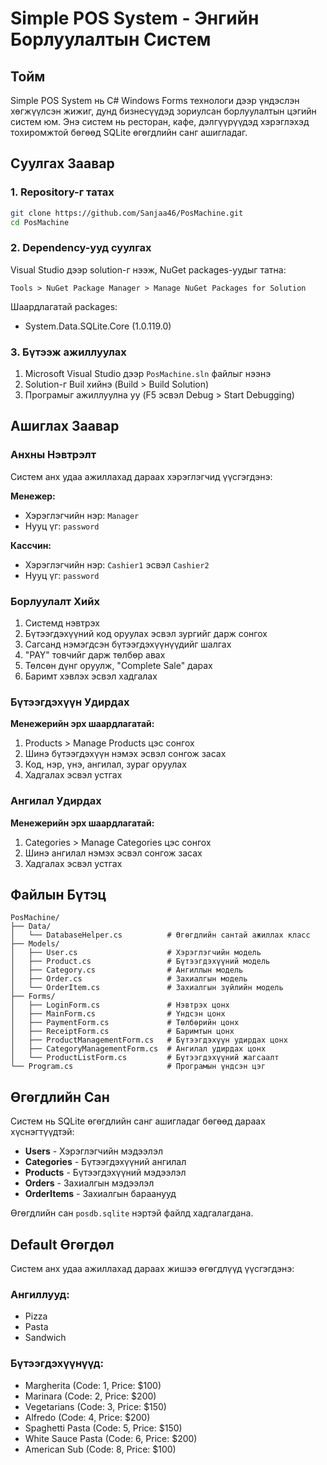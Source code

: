 # Simple POS System - Энгийн Борлуулалтын Систем

## Тойм

Simple POS System нь C# Windows Forms технологи дээр үндэслэн хөгжүүлсэн жижиг, дунд бизнесүүдэд зориулсан борлуулалтын цэгийн систем юм. Энэ систем нь ресторан, кафе, дэлгүүрүүдэд хэрэглэхэд тохиромжтой бөгөөд SQLite өгөгдлийн санг ашигладаг.

## Суулгах Заавар

### 1. Repository-г татах
```bash
git clone https://github.com/Sanjaa46/PosMachine.git
cd PosMachine
```

### 2. Dependency-ууд суулгах
Visual Studio дээр solution-г нээж, NuGet packages-уудыг татна:
```
Tools > NuGet Package Manager > Manage NuGet Packages for Solution
```

Шаардлагатай packages:
- System.Data.SQLite.Core (1.0.119.0)

### 3. Бүтээж ажиллуулах
1. Microsoft Visual Studio дээр `PosMachine.sln` файлыг нээнэ
2. Solution-г Buil хийнэ (Build > Build Solution)
3. Програмыг ажиллуулна уу (F5 эсвэл Debug > Start Debugging)

## Ашиглах Заавар

### Анхны Нэвтрэлт
Систем анх удаа ажиллахад дараах хэрэглэгчид үүсгэгдэнэ:

**Менежер:**
- Хэрэглэгчийн нэр: `Manager`
- Нууц үг: `password`

**Кассчин:**
- Хэрэглэгчийн нэр: `Cashier1` эсвэл `Cashier2`
- Нууц үг: `password`

### Борлуулалт Хийх
1. Системд нэвтрэх
2. Бүтээгдэхүүний код оруулах эсвэл зургийг дарж сонгох
3. Сагсанд нэмэгдсэн бүтээгдэхүүнүүдийг шалгах
4. "PAY" товчийг дарж төлбөр авах
5. Төлсөн дүнг оруулж, "Complete Sale" дарах
6. Баримт хэвлэх эсвэл хадгалах

### Бүтээгдэхүүн Удирдах
**Менежерийн эрх шаардлагатай:**
1. Products > Manage Products цэс сонгох
2. Шинэ бүтээгдэхүүн нэмэх эсвэл сонгож засах
3. Код, нэр, үнэ, ангилал, зураг оруулах
4. Хадгалах эсвэл устгах

### Ангилал Удирдах
**Менежерийн эрх шаардлагатай:**
1. Categories > Manage Categories цэс сонгох
2. Шинэ ангилал нэмэх эсвэл сонгож засах
3. Хадгалах эсвэл устгах

## Файлын Бүтэц

```
PosMachine/
├── Data/
│   └── DatabaseHelper.cs          # Өгөгдлийн сантай ажиллах класс
├── Models/
│   ├── User.cs                    # Хэрэглэгчийн модель
│   ├── Product.cs                 # Бүтээгдэхүүний модель
│   ├── Category.cs                # Ангиллын модель
│   ├── Order.cs                   # Захиалгын модель
│   └── OrderItem.cs               # Захиалгын зүйлийн модель
├── Forms/
│   ├── LoginForm.cs               # Нэвтрэх цонх
│   ├── MainForm.cs                # Үндсэн цонх
│   ├── PaymentForm.cs             # Төлбөрийн цонх
│   ├── ReceiptForm.cs             # Баримтын цонх
│   ├── ProductManagementForm.cs   # Бүтээгдэхүүн удирдах цонх
│   ├── CategoryManagementForm.cs  # Ангилал удирдах цонх
│   └── ProductListForm.cs         # Бүтээгдэхүүний жагсаалт
└── Program.cs                     # Програмын үндсэн цэг
```

## Өгөгдлийн Сан

Систем нь SQLite өгөгдлийн санг ашигладаг бөгөөд дараах хүснэгтүүдтэй:

- **Users** - Хэрэглэгчийн мэдээлэл
- **Categories** - Бүтээгдэхүүний ангилал
- **Products** - Бүтээгдэхүүний мэдээлэл
- **Orders** - Захиалгын мэдээлэл
- **OrderItems** - Захиалгын бараанууд

Өгөгдлийн сан `posdb.sqlite` нэртэй файлд хадгалагдана.

## Default Өгөгдөл

Систем анх удаа ажиллахад дараах жишээ өгөгдлүүд үүсгэгдэнэ:

### Ангиллууд:
- Pizza
- Pasta  
- Sandwich

### Бүтээгдэхүүнүүд:
- Margherita (Code: 1, Price: $100)
- Marinara (Code: 2, Price: $200)
- Vegetarians (Code: 3, Price: $150)
- Alfredo (Code: 4, Price: $200)
- Spaghetti Pasta (Code: 5, Price: $150)
- White Sauce Pasta (Code: 6, Price: $200)
- American Sub (Code: 8, Price: $100)
